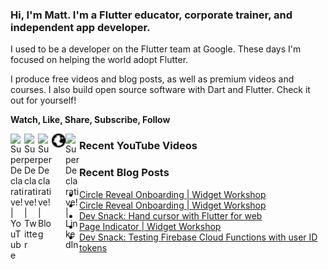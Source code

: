 ### Hi, I'm Matt. I'm a Flutter educator, corporate trainer, and independent app developer.

I used to be a developer on the Flutter team at Google. These days I'm focused on helping the world adopt Flutter.

I produce free videos and blog posts, as well as premium videos and courses. I also build open source software with Dart and Flutter. Check it out for yourself!

**Watch, Like, Share, Subscribe, Follow**

[<img align="left" alt="Super Declarative! | YouTube" width="22px" src="https://cdn.jsdelivr.net/npm/simple-icons@v3/icons/youtube.svg" />][youtube]
[<img align="left" alt="Super Declarative! | Twitter" width="22px" src="https://cdn.jsdelivr.net/npm/simple-icons@v3/icons/twitter.svg" />][twitter]
[<img align="left" alt="Super Declarative! | Blog" width="22px" src="https://cdn.jsdelivr.net/npm/simple-icons@v3/icons/medium.svg" />][blog]
[<img align="left" alt="Super Declarative! | Website" width="22px" src="https://raw.githubusercontent.com/iconic/open-iconic/master/svg/globe.svg" />][website]
[<img align="left" alt="Super Declarative! | LinkedIn" width="22px" src="https://cdn.jsdelivr.net/npm/simple-icons@v3/icons/linkedin.svg" />][linkedin]

[website]: https://superdeclarative.com
[youtube]: https://youtube.com/superdeclarative
[twitter]: https://twitter.com/suprdeclarative
[blog]: http://blog.superdeclarative.com
[linkedin]: https://www.linkedin.com/company/37550132

### Recent YouTube Videos

### Recent Blog Posts
<!-- BLOG-POST-LIST:START -->
- [Circle Reveal Onboarding | Widget Workshop](https://medium.com/super-declarative/circle-reveal-onboarding-widget-workshop-db5675b8f48a?source=rss----87da985e7675---4)
- [Circle Reveal Onboarding | Widget Workshop](https://medium.com/super-declarative/circle-reveal-onboarding-widget-workshop-11ef6cfb260e?source=rss----87da985e7675---4)
- [Dev Snack: Hand cursor with Flutter for web](https://medium.com/super-declarative/dev-snack-hand-cursor-with-flutter-for-web-a26b898fdf87?source=rss----87da985e7675---4)
- [Page Indicator | Widget Workshop](https://medium.com/super-declarative/page-indicator-widget-workshop-ad8c6e882779?source=rss----87da985e7675---4)
- [Dev Snack: Testing Firebase Cloud Functions with user ID tokens](https://medium.com/super-declarative/dev-snack-testing-firebase-cloud-functions-with-user-id-tokens-83841d3f06c?source=rss----87da985e7675---4)
<!-- BLOG-POST-LIST:END -->